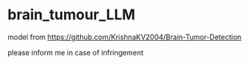 # brain_tumour_LLM


model from https://github.com/KrishnaKV2004/Brain-Tumor-Detection

please inform me in case of infringement
